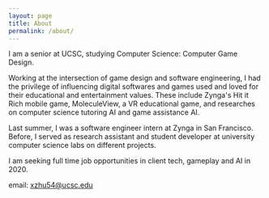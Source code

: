```yaml
---
layout: page
title: About
permalink: /about/
---
```


I am a senior at UCSC, studying Computer Science: Computer Game Design. 

Working at the intersection of game design and software engineering,  I had the privilege of influencing digital softwares and games used and loved for their educational and entertainment values. These include Zynga's Hit it Rich mobile game, MoleculeView, a VR educational game, and researches on computer science tutoring AI and game assistance AI. 

Last summer, I was a software engineer intern at Zynga in San Francisco. Before, I served as research assistant and student developer at university computer science labs on different projects.

I am seeking full time job opportunities in client tech, gameplay and AI in 2020. 

email:  xzhu54@ucsc.edu 

